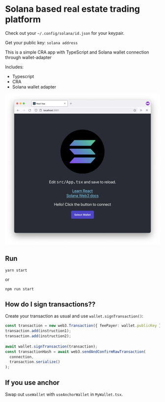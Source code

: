 # Solana based real estate trading platform

Check out your `~/.config/solana/id.json` for your keypair.

Get your public key: `solana address`

This is a simple CRA app with TypeScript and Solana wallet connection through wallet-adapter

Includes:

- Typescript
- CRA
- Solana wallet adapter

![screenshot](./screenshot.jpg)

## Run

```
yarn start
```

or

```
npm run start
```

## How do I sign transactions??

Create your transaction as usual and use `wallet.signTransaction()`:

```typescript
const transaction = new web3.Transaction({ feePayer: wallet.publicKey });
transaction.add(instruction1);
transaction.add(instruction2);

await wallet.signTransaction(transaction);
const transactionHash = await web3.sendAndConfirmRawTransaction(
  connection,
  transaction.serialize()
);
```

## If you use anchor

Swap out `useWallet` with `useAnchorWallet` in `MyWallet.tsx`.

